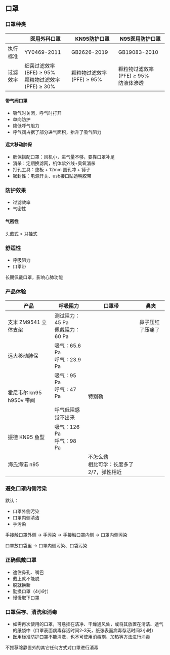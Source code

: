 ## 口罩

### 口罩种类

| | 医用外科口罩 | KN95防护口罩 | N95医用防护口罩 |
| --- | --- | --- | --- |
| 执行标准 | YY0469-2011 | GB2626-2019 | GB19083-2010 |
| 过滤效率 | 细菌过滤效率(BFE) ≥ 95%<br>颗粒物过滤效率(PFE) ≥ 30% | 颗粒物过滤效率(PFE) ≥ 95% | 颗粒物过滤效率(PFE) ≥ 95%<br>防液体渗透 |

#### 带气阀口罩

- 吸气时关闭，呼气时打开
- 单向防护
- 降低呼气阻力
- 呼气阀占据了部分进气面积，抬升了吸气阻力

#### 远大移动肺保

- 肺保搭配口罩：风机小，进气量不够，要靠口罩补足
- 消杀：定期换滤网，机体紫外线+臭氧消杀
- 打孔工具：垫板 + 12mm 圆孔冲 + 锤子
- 密封性：电源开关、usb接口贴透明胶带

### 防护效果

- 过滤效率
- 气密性

#### 气密性

头戴式 > 耳挂式

### 舒适性

- 呼吸阻力
- 口罩带

长期佩戴口罩，影响心肺功能

### 产品体验

| 产品 | 呼吸阻力 | 口罩带 | 鼻夹 |
| --- | --- | --- | --- |
| 支米 ZM9541 立体支架 | 测试阻力：45 Pa<br>佩戴阻力：60 Pa | | 鼻子压红了压痛了 |
| 远大移动肺保 | 吸气：65.6 Pa<br>呼气：23.9 Pa | | |
| 霍尼韦尔 kn95 h950v 带阀 | 吸气：95 Pa<br>呼气：47 Pa<br><br>呼气低阻感觉不出来 | 特别勒 | | |
| 振德 KN95 鱼型 | 吸气：126 Pa<br>呼气：98 Pa | | |
| 海氏海诺 n95 | | 不怎么勒<br>相比可孚：长度多了2/7，弹性相近 | |

### 避免口罩内侧污染

默认：

- 口罩外侧污染
- 口罩内侧清洁
- 手污染

手接触口罩外侧 → 手污染 → 手接触口罩内侧 → 口罩内侧污染

口罩放口袋里 → 口罩内侧污染、口袋污染

### 正确佩戴口罩

- 遮住鼻孔、嘴巴
- 戴上就不能脱
- 脱就换新
- 勤换口罩（4小时）
- 慢慢取下口罩

### 口罩保存、清洗和消毒

- 如需再次使用的口罩，可悬挂在洁净、干燥通风处，或将其放置在清洁、透气的纸袋中（口罩表面病毒存活时间2-3天，纸张表面病毒存活时间3小时）
- 医用标准防护口罩不能清洗，也不可使用消毒剂、加热等方法进行消毒

不推荐除静置外的其它任何方式对口罩进行消毒
